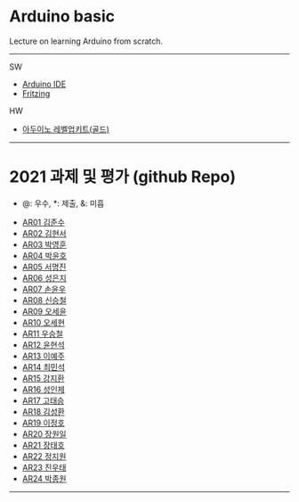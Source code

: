 # Arduino basic
Lecture on learning Arduino from scratch.


---

SW

- [Arduino IDE](https://www.arduino.cc/)
- [Fritzing](http://fritzing.org/download/)

HW

- [아두이노 레벨업키트(골드)](https://www.devicemart.co.kr/goods/view?no=12170416)

---

# 2021 과제 및 평가 (github Repo)
* @: 우수, *: 제출, &: 미흡

- [AR01 김준수]()
- [AR02 김현서]()
- [AR03 박영훈]()
- [AR04 박윤호]()
- [AR05 서명진]()
- [AR06 성은지]()
- [AR07 손윤우]()
- [AR08 신승철]()
- [AR09 오세윤]()
- [AR10 오세현]()
- [AR11 우승철]()
- [AR12 윤현석]()
- [AR13 이예주]()
- [AR14 최민석]()
- [AR15 강지환]()
- [AR16 성인제]()
- [AR17 고태승]()
- [AR18 김성환]()
- [AR19 이정호]()
- [AR20 장원일]()
- [AR21 장태호]()
- [AR22 정지원]()
- [AR23 진우태]()
- [AR24 박종원]()

---




